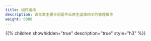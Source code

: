 ```yaml
---
title: 组件运维
description: 该文章主要介绍组件云原生运维相关的管理操作
weight: 6000
---
```


{{% children showhidden="true" description="true" style="h3"  %}}
